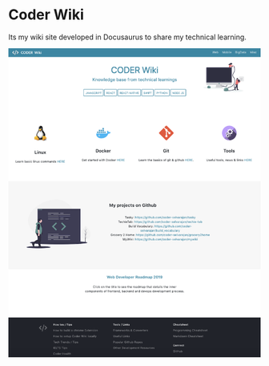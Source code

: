 # Coder Wiki

Its my wiki site developed in Docusaurus to share my technical learning. 

![CoderWiki - Screenshot](docs/assets/coder-wiki.png)
